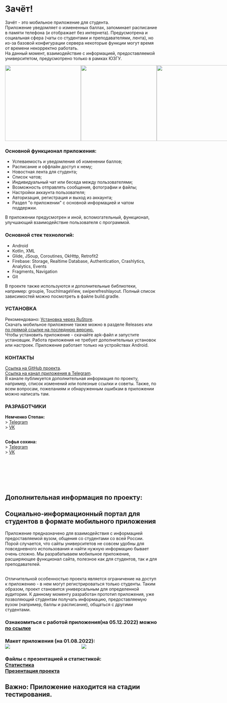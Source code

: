 <h1> Зачёт! </h1>

<p>Зачёт - это мобильное приложение для студента. 
<br>Приложение уведомляет о измененных баллах, запоминает расписание в памяти телефона (и отображает без интернета). Предусмотрена и социальная сфера (чаты со студентами и преподавателями, лента), но из-за базовой конфигурации сервера некоторые функции могут время от времени некорректно работать.
<br>На данный момент, взаимодействие с информацией, предоставляемой университетом, предусмотрено только в рамках ЮЗГУ. 

<div style="display: flex;">
  <img src="https://user-images.githubusercontent.com/54963637/226174255-b032a7c7-1695-475b-9079-065a8b36323f.jpg" style="flex: 1;" width="250">
  <img src="https://user-images.githubusercontent.com/54963637/226174257-568ae321-5019-4a6e-9ae7-3ab73f608188.jpg" style="flex: 1;" width="250">
  <img src="https://user-images.githubusercontent.com/54963637/226174254-503de60e-19e8-46d9-8c10-61bb3c791eaf.jpg" style="flex: 1;" width="250">
</div>

<h3>Основной функционал приложения:</h3>
<ul>
    <li>Успеваемость и уведомления об изменении баллов;</li>
    <li>Расписание и оффлайн доступ к нему;</li>
    <li>Новостная лента для студента;</li>
    <li>Список чатов;</li>
    <li>Индивидуальный чат или беседа между пользователями;</li>
    <li>Возможность отправлять сообщения, фотографии и файлы;</li>
    <li>Настройки аккаунта пользователя;</li>
    <li>Авторизация, регистрация и выход из аккаунта;</li>
    <li>Раздел "о приложении" с основной информацией и чатом поддержки.</li>
</ul>
В приложении предусмотрен и иной, вспомогательный, функционал, улучшающий взаимодействие пользователя с программой.

<h3>Основной стек технологий:</h3>
<ul>
 <li>Android</li>
	<li>Kotlin, XML</li>
 <li>Glide, JSoup, Coroutines, OkHttp, Retrofit2</li>
 <li>Firebase: Storage, Realtime Database, Authentication, Crashlytics, Analytics, Events</li>
 <li>Fragments, Navigation</li>
	<li>Git</li>
 </ul>
 
В проекте также используются и дополнительные библиотеки, например: groupie, TouchImageView, swiperefreshlayout. Полный список зависимостей можно посмотреть в файле build.gradle.

<h3>УСТАНОВКА</h3>

Рекомендовано: <a href="https://apps.rustore.ru/app/com.oneseed.zachet">Установка через RuStore</a>.
<br>Скачать мобильное приложение также можно в разделе Releases или <a href="https://github.com/BadLog1n/zachet/releases/download/1.8.1/1.8.1.apk">по прямой ссылке на последнюю версию.</a>
<br>Чтобы установить приложение - скачайте apk-файл и запустите установщик. Работа приложения не требует дополнительных установок или настроек. Приложение работает только на устройствах Android.

<h3>КОНТАКТЫ</h3>
<a href="https://github.com/BadLog1n/zachet">Ссылка на GitHub проекта</a>. 
<br><a href="https://t.me/zacheet">Ссылка на канал приложения в Telegram</a>. 
<br>В канале публикуется дополнительная информация по проекту, например, список изменений или полезные ссылки и советы. Также, по всем вопросам, пожеланиям и обнаруженным ошибкам в приложении можно написать там.



<h3>РАЗРАБОТЧИКИ</h3>
<b>Немченко Степан:</b>
<br> > <a href="https://t.me/fogtoad">Telegram</a>
<br> > <a href="https://vk.com/fogtoad">VK</a>

<br> <b>Софья сохина: </b> 
<br> > <a href="https://t.me/sssofi01">Telegram</a>
<br> > <a href="https://vk.com/sokhinasofia ">VK</a>


<br>
<br>
<br>
<br>
<br>
    
     
      


<h2> Дополнительная информация по проекту: </h2>
<h2>Социально-информационный портал для студентов в формате мобильного приложения  </h2>

<p>Приложение предназначено для взаимодействия с информацией предоставляемой вузом, общения со студентами со всей России.  
<br>Порой случается, что сайты университетов не совсем удобны для повседневного использования и найти нужную информацию бывает очень сложно. Мы разрабатываем мобильное приложение, расширяющее функционал сайта, полезное как для студентов, так и для преподавателей.   

<br>Отличительной особенностью проекта является ограничение на доступ к приложению - в нем могут регистрироваться только студенты. Таким образом, проект становится универсальным для определенной аудитории. К данному моменту разработан прототип приложения, уже позволяющий студентам получать информацию, предоставляемую вузом (например, баллы и расписание), общаться с другими студентами.  

<h3> Ознакомиться с работой приложения(на 05.12.2022) можно <a href="https://user-images.githubusercontent.com/54963637/209171696-0e84e28c-206c-4d67-afd0-a821d99e1177.mp4">по ссылке</a>

<h3> Макет приложения (на 01.08.2022):  
<div style="display: flex;">
  <img src="https://user-images.githubusercontent.com/54963637/207435512-bdc2755e-b7ab-4989-8a43-d2485dfcd3c2.png" style="flex: 1;">
  <img src="https://user-images.githubusercontent.com/54963637/207435519-446ad3a3-a800-446d-aceb-87d92117911a.png" style="flex: 1;">
</div>

<h3> Файлы с презентацией и статистикой:  
<br><a href="https://docs.google.com/spreadsheets/d/1wNkxLYoAJfU8afBjkjnfntf9YKQlvJGvftK60hskPY8/edit?usp=share_link">Статистика</a>
<br><a href="https://drive.google.com/file/d/1oIY_IeX7VBVBnWPUXVwafNMO-rrkv3dZ/view?usp=sharing">Презентация проекта</a>
 
<h2> Важно: 
Приложение находится на стадии тестирования. 
